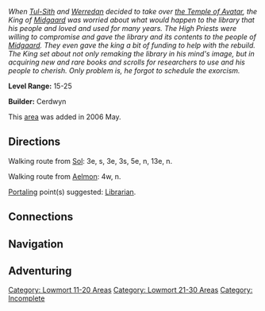 *When [Tul-Sith](Tul-Sith.md "wikilink") and
[Werredan](Werredan.md "wikilink") decided to take over [the Temple of
Avatar](:Category:_Temple_Of_AVATAR.md "wikilink"), the King of
[Midgaard](:Category:_Midgaard.md "wikilink") was worried about what
would happen to the library that his people and loved and used for many
years. The High Priests were willing to compromise and gave the library
and its contents to the people of
[Midgaard](:Category:_Midgaard.md "wikilink"). They even gave the king a
bit of funding to help with the rebuild. The King set about not only
remaking the library in his mind's image, but in acquiring new and rare
books and scrolls for researchers to use and his people to cherish. Only
problem is, he forgot to schedule the exorcism.*

**Level Range:** 15-25

**Builder:** Cerdwyn

This [area](:Category:_Areas.md "wikilink") was added in 2006 May.

## Directions

Walking route from [Sol](Sol.md "wikilink"): 3e, s, 3e, 3s, 5e, n, 13e,
n.

Walking route from [Aelmon](Aelmon.md "wikilink"): 4w, n.

[Portaling](Portal.md "wikilink") point(s) suggested:
[Librarian](Chief_Librarian.md "wikilink").

## Connections

## Navigation

## Adventuring

[Category: Lowmort 11-20
Areas](Category:_Lowmort_11-20_Areas "wikilink") [Category: Lowmort
21-30 Areas](Category:_Lowmort_21-30_Areas "wikilink") [Category:
Incomplete](Category:_Incomplete "wikilink")
